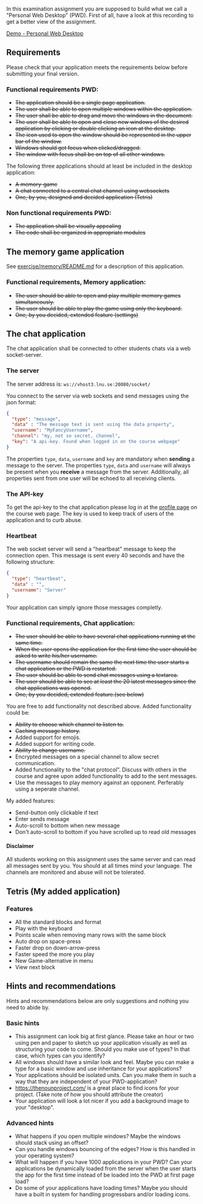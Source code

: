 In this examination assignment you are supposed to build what we call a "Personal Web Desktop" (PWD).  First of all, have a look at this recording to get a better view of the assignment.

[Demo - Personal Web Desktop](https://youtu.be/zHFjfoUWONY)

## Requirements
Please check that your application meets the requirements below before submitting your final version.

### Functional requirements PWD:
* ~~The application should be a single page application.~~
* ~~The user shall be able to open multiple windows within the application.~~
* ~~The user shall be able to drag and move the windows in the document.~~
* ~~The user shall be able to open and close new windows of the desired application by clicking or double clicking an icon at the desktop.~~
* ~~The icon used to open the window should be represented in the upper bar of the window.~~
* ~~Windows should get focus when clicked/dragged.~~
* ~~The window with focus shall be on top of all other windows.~~

The following three applications should at least be included in the desktop application:
* ~~A memory-game~~
* ~~A chat connected to a central chat channel using websockets~~
* ~~One, by you, designed and decided application (Tetris)~~

### Non functional requirements PWD:
* ~~The application shall be visually appealing~~
* ~~The code shall be organized in appropriate modules~~

## The memory game application
See [exercise/memory/README.md](https://github.com/1dv022/exercise/blob/memory/exercise/memory/README.md) for a description of this application.

### Functional requirements, Memory application:
* ~~The user should be able to open and play multiple memory games simultaneously.~~
* ~~The user should be able to play the game using only the keyboard.~~
* ~~One, by you decided, extended feature (settings)~~

## The chat application
The chat application shall be connected to other students chats via a web socket-server.

### The server
The server address is: `ws://vhost3.lnu.se:20080/socket/`

You connect to the server via web sockets and send messages using the json format:

```json
{
  "type": "message",
  "data" : "The message text is sent using the data property",
  "username": "MyFancyUsername",
  "channel": "my, not so secret, channel",
  "key": "A api-key. Found when logged in on the course webpage"
}
```
The properties `type`, `data`, `username` and `key` are mandatory when **sending** a message to the server.
The properties `type`, `data` and  `username` will always be present when you **receive** a message from the server. Additionally, all properties sent from one user will be echoed to all receiving clients.

### The API-key
To get the api-key to the chat application please log in at the [profile page](https://coursepress.lnu.se/kurs/klientbaserad-webbprogrammering/course-information/profile-information/) on the course web page.
The key is used to keep track of users of the application and to curb abuse.

### Heartbeat
The web socket server will send a "heartbeat" message to keep the connection open. This message is sent every 40 seconds and have the following structure:
```json
{
  "type": "heartbeat",
  "data" : "",
  "username": "Server"
}
```

Your application can simply ignore those messages completly.

### Functional requirements, Chat application:
* ~~The user should be able to have several chat applications running at the same time.~~
* ~~When the user opens the application for the first time the user should be asked to write his/her username.~~
* ~~The username should remain the same the next time the user starts a chat application or the PWD is restarted.~~
* ~~The user should be able to send chat messages using a textarea.~~
* ~~The user should be able to see at least the 20 latest messages since the chat applications was opened.~~
* ~~One, by you decided, extended feature.(see below)~~

You are free to add functionality not described above. Added functionality could be:
* ~~Ability to choose which channel to listen to.~~
* ~~Caching message history.~~
* Added support for emojis.
* Added support for writing code.
* ~~Ability to change username.~~
* Encrypted messages on a special channel to allow secret communication.
* Added functionality to the "chat protocol". Discuss with others in the course and agree upon added functionality to add to the sent messages.
* Use the messages to play memory against an opponent. Perferably using a seperate channel.

My added features:
* Send-button only clickable if text
* Enter sends message
* Auto-scroll to bottom when new message
* Don't auto-scroll to bottom if you have scrolled up to read old messages

#### Disclaimer
All students working on this assignment uses the same server and can read all messages sent by you. You should at all times mind your language. The channels are monitored and abuse will not be tolerated.

## Tetris (My added application)

### Features
* All the standard blocks and format
* Play with the keyboard
* Points scale when removing many rows with the same block
* Auto drop on space-press
* Faster drop on down-arrow-press
* Faster speed the more you play
* New Game-alternative in menu
* View next block 

## Hints and recommendations
Hints and recommendations below are only suggestions and nothing you need to abide by.

### Basic hints
* This assignment can look big at first glance. Please take an hour or two using pen and paper to sketch up your application visually as well as structuring your code to come. Should you make use of types? In that case, which types can you identify?
* All windows should have a similar look and feel. Maybe you can make a type for a basic window and use inheritance for your applications?
* Your applications should be isolated units. Can you make them in such a way that they are independent of your PWD-application?
* https://thenounproject.com/ is a great place to find icons for your project. (Take note of how you should attribute the creator)
* Your application will look a lot nicer if you add a background image to your "desktop".

### Advanced hints
* What happens if you open multiple windows? Maybe the windows should stack using an offset?
* Can you handle windows bouncing of the edges? How is this handled in your operating system?
* What will happen if you have 1000 applications in your PWD? Can your applications be dynamically loaded from the server when the user starts the app for the first time instead of be loaded into the PWD at first page load?  
* Do some of your applications have loading times? Maybe you should have a built in system for handling progressbars and/or loading icons.
